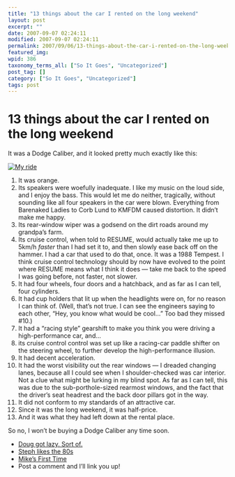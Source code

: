 ```yaml
---
title: "13 things about the car I rented on the long weekend"
layout: post
excerpt: ""
date: 2007-09-07 02:24:11
modified: 2007-09-07 02:24:11
permalink: 2007/09/06/13-things-about-the-car-i-rented-on-the-long-weekend/index.html
featured_img: 
wpid: 386
taxonomy_terms_all: ["So It Goes", "Uncategorized"]
post_tag: []
category: ["So It Goes", "Uncategorized"]
tags: post
---
```


# 13 things about the car I rented on the long weekend

It was a Dodge Caliber, and it looked pretty much exactly like this:

[![My ride](http://farm2.static.flickr.com/1320/1309392938_3e945f7e08.jpg)](http://www.flickr.com/photos/pj/1309392938/ "Photo Sharing")

1. It was orange.
2. Its speakers were woefully inadequate. I like my music on the loud side, and I enjoy the bass. This would let me do neither, tragically, without sounding like all four speakers in the car were blown. Everything from Barenaked Ladies to Corb Lund to KMFDM caused distortion. It didn’t make me happy.
3. Its rear-window wiper was a godsend on the dirt roads around my grandpa’s farm.
4. Its cruise control, when told to RESUME, would actually take me up to 5km/h *faster* than I had set it to, and then slowly ease back off on the hammer. I had a car that used to do that, once. It was a 1988 Tempest. I think cruise control technology should by now have evolved to the point where RESUME means what I think it does — take me back to the speed I was going before, not faster, not slower.
5. It had four wheels, four doors and a hatchback, and as far as I can tell, four cylinders.
6. It had cup holders that lit up when the headlights were on, for no reason I can think of. (Well, that’s not true. I can see the engineers saying to each other, “Hey, you know what would be cool…” Too bad they missed #10.)
7. It had a “racing style” gearshift to make you think you were driving a high-performance car, and…
8. its cruise control control was set up like a racing-car paddle shifter on the steering wheel, to further develop the high-performance illusion.
9. It had decent acceleration.
10. It had the worst visibility out the rear windows — I dreaded changing lanes, because all I could see when I shoulder-checked was car interior. Not a clue what might be lurking in my blind spot. As far as I can tell, this was due to the sub-porthole-sized rearmost windows, and the fact that the driver’s seat headrest and the back door pillars got in the way.
11. It did not conform to my standards of an attractive car.
12. Since it was the long weekend, it was half-price.
13. And it was what they had left down at the rental place.

So no, I won’t be buying a Dodge Caliber any time soon.

- [Doug got lazy. Sort of.](http://ballsandwalnuts.com/?p=2335)
- [Steph likes the 80s](http://steph.lalaland.nu/?p=107)
- [Mike’s First Time](http://mikeslifeis.blogspot.com/2007/09/my-first-thursday-thriteen.html)
- Post a comment and I’ll link you up!